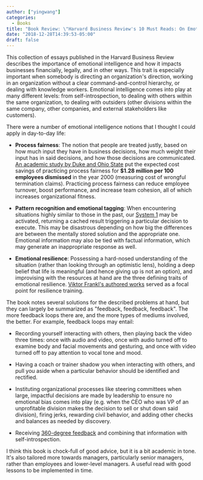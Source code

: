 ```yaml
---
author: ["yingwang"]
categories:
  - Books
title: "Book Review: \"Harvard Business Review's 10 Must Reads: On Emotional Intelligence\""
date: "2018-12-28T14:39:53-05:00"
draft: false
---
```


This collection of essays published in the Harvard Business Review describes the
importance of emotional intelligence and how it impacts businesses financially,
legally, and in other ways. This trait is especially important when somebody is
directing an organization's direction, working in an organization without a
clear command-and-control hierarchy, or dealing with knowledge workers.
Emotional intelligence comes into play at many different levels: from
self-introspection, to dealing with others within the same organization, to
dealing with outsiders (other divisions within the same company, other
companies, and external stakeholders like customers).

There were a number of emotional intelligence notions that I thought I could
apply in day-to-day life:

-   **Process fairness**: The notion that people are treated justly, based on
    how much input they have in business decisions, how much weight their input
    has in said decisions, and how those decisions are communicated. [An
    academic study by Duke and Ohio
    State](https://www.jstor.org/stable/2667109?seq=1#page_scan_tab_contents)
    put the expected cost savings of practicing process fairness for **$1.28
    million per 100 employees dismissed** in the year 2000 (measuring cost of
    wrongful termination claims). Practicing process fairness can reduce
    employee turnover, boost performance, and increase team cohesion, all of
    which increases organizational fitness.

-   **Pattern recognition and emotional tagging**: When encountering situations
    highly similar to those in the past, our [System
    1](/posts/2018/08/19/thinking_fast_and_slow/) may be activated, returning a
    cached result triggering a particular decision to execute. This may be
    disastrous depending on how big the differences are between the mentally
    stored solution and the appropriate one. Emotional information may also be
    tied with factual information, which may generate an inappropriate response
    as well.

-   **Emotional resilience**: Possessing a hard-nosed understanding of the
    situation (rather than looking through an optimistic lens), holding a deep
    belief that life is meaningful (and hence giving up is not an option), and
    improvising with the resources at hand are the three defining traits of
    emotional resilience. [Viktor Frankl's authored
    works](/posts/2018/11/24/mans_search_for_meaning/) served as a focal point
    for resilience training.

The book notes several solutions for the described problems at hand, but they
can largely be summarized as "feedback, feedback, feedback". The more feedback
loops there are, and the more types of mediums involved, the better. For
example, feedback loops may entail:

-   Recording yourself interacting with others, then playing back the video
    three times: once with audio and video, once with audio turned off to
    examine body and facial movements and gesturing, and once with video turned
    off to pay attention to vocal tone and mood.

-   Having a coach or trainer shadow you when interacting with others, and pull
    you aside when a particular behavior should be identified and rectified.

-   Instituting organizational processes like steering committees when large,
    impactful decisions are made by leadership to ensure no emotional bias comes
    into play (e.g. when the CEO who was VP of an unprofitable division makes
    the decision to sell or shut down said division), firing jerks, rewarding
    civil behavior, and adding other checks and balances as needed by discovery.

-   Receiving [360-degree
    feedback](https://en.wikipedia.org/wiki/360-degree_feedback) and combining
    that information with self-introspection.

I think this book is chock-full of good advice, but it is a bit academic in
tone. It's also tailored more towards managers, particularly senior managers,
rather than employees and lower-level managers. A useful read with good lessons
to be implemented in time.
